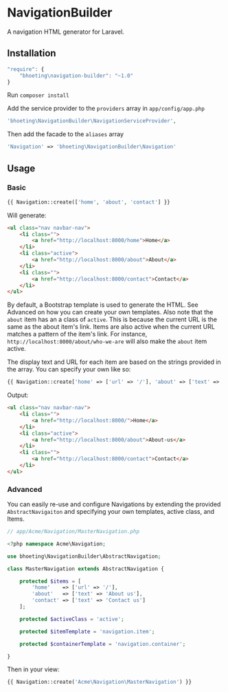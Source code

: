 NavigationBuilder
=================

A navigation HTML generator for Laravel.

## Installation

```js
"require": {
	"bhoeting\navigation-builder": "~1.0"
}
```

Run `composer install`

Add the service provider to the `providers` array in `app/config/app.php`
```php
'bhoeting\NavigationBuilder\NavigationServiceProvider',
```
Then add the facade to the `aliases` array
```php
'Navigation' => 'bhoeting\NavigationBuilder\Navigation'
```
## Usage
### Basic
```php
{{ Navigation::create(['home', 'about', 'contact'] }}
```
Will generate:
```html
<ul class="nav navbar-nav">
	<li class="">
		<a href="http://localhost:8000/home">Home</a>
	</li>
	<li class="active">
		<a href="http://localhost:8000/about">About</a>
	</li>
	<li class="">
		<a href="http://localhost:8000/contact">Contact</a>
	</li>
</ul>
```
By default, a Bootstrap template is used to generate the HTML.  See Advanced on how you can create your own templates.
Also note that the `about` item has an a class of `active`.  This is because the current URL is the same as the about item's link.
Items are also active when the current URL matches a pattern of the item's link.  For instance, `http://localhost:8000/about/who-we-are` will also make the `about`	item active.

The display text and URL for each item are based on the strings provided in the array.  You can specify your own like so:

```php
{{ Navigation::create['home' => ['url' => '/'], 'about' => ['text' => 'about-us'], 'contact']) }}
```
Output:
```html
<ul class="nav navbar-nav">
	<li class="">
		<a href="http://localhost:8000/">Home</a>
	</li>
	<li class="active">
		<a href="http://localhost:8000/about">About-us</a>
	</li>
	<li class="">
		<a href="http://localhost:8000/contact">Contact</a>
	</li>
</ul>
```

### Advanced
You can easily re-use and configure Navigations by extending the provided `AbstractNavigaiton` and specifying your own templates, active class, and Items.
```php
// app/Acme/Navigation/MasterNavigation.php

<?php namespace Acme\Navigation;

use bhoeting\NavigationBuilder\AbstractNavigation;

class MasterNavigation extends AbstractNavigation {

	protected $items = [
		'home'    => ['url' => '/'],
		'about'   => ['text' => 'About us'],
		'contact' => ['text' => 'Contact us']
	];

	protected $activeClass = 'active';

	protected $itemTemplate = 'navigation.item';

	protected $containerTemplate = 'navigation.container';

}
```

Then in your view:

```php
{{ Navigation::create('Acme\Navigation\MasterNavigation') }}
```


